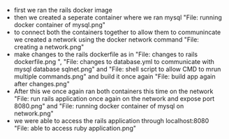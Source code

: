 * first we ran the rails docker image <running docker container>
* then we created a seperate container where we ran mysql "File: running docker container of mysql.png"
* to connect both the containers together to allow them to communincate we created a network using the docker network command "File: creating a network.png"
* make changes to the rails dockerfile as in "File: changes to rails dockerfile.png ", "File: changes to database.yml to communicate with mysql database sqlnet.png" and "File: shell script to allow CMD to mrun multiple commands.png" and build it once again "File: build app again after changes.png"
* After this we once again ran both containers this time on the network "File: run rails application once again on the network and expose port 8080.png" and "File: running docker container of mysql on network.png"
* we were able to access the rails application through localhost:8080 "File: able to access ruby application.png"
